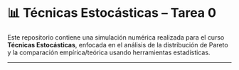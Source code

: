 # 📊 Técnicas Estocásticas – Tarea 0

Este repositorio contiene una simulación numérica realizada para el curso **Técnicas Estocásticas**, enfocada en el análisis de la distribución de Pareto y la comparación empírica/teórica usando herramientas estadísticas.

---
